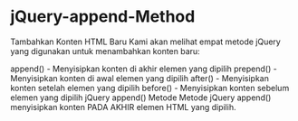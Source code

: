 # jQuery-append-Method
Tambahkan Konten HTML Baru
Kami akan melihat empat metode jQuery yang digunakan untuk menambahkan konten baru:

append() - Menyisipkan konten di akhir elemen yang dipilih
prepend() - Menyisipkan konten di awal elemen yang dipilih
after() - Menyisipkan konten setelah elemen yang dipilih
before() - Menyisipkan konten sebelum elemen yang dipilih
jQuery append() Metode
Metode jQuery append() menyisipkan konten PADA AKHIR elemen HTML yang dipilih.
